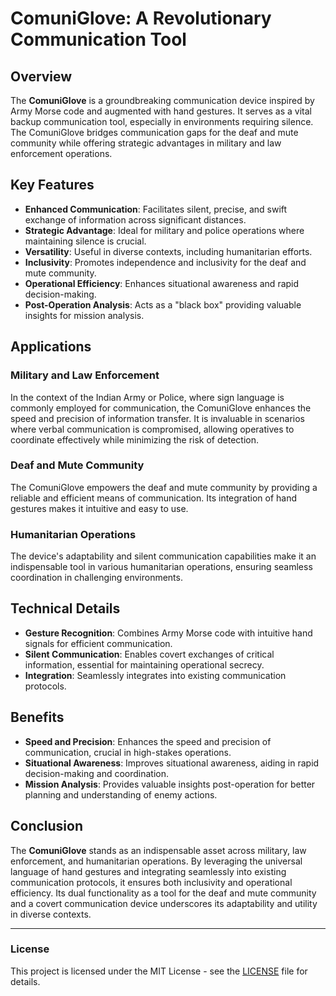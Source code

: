 # ComuniGlove: A Revolutionary Communication Tool

## Overview

The **ComuniGlove** is a groundbreaking communication device inspired by Army Morse code and augmented with hand gestures. It serves as a vital backup communication tool, especially in environments requiring silence. The ComuniGlove bridges communication gaps for the deaf and mute community while offering strategic advantages in military and law enforcement operations.

## Key Features

- **Enhanced Communication**: Facilitates silent, precise, and swift exchange of information across significant distances.
- **Strategic Advantage**: Ideal for military and police operations where maintaining silence is crucial.
- **Versatility**: Useful in diverse contexts, including humanitarian efforts.
- **Inclusivity**: Promotes independence and inclusivity for the deaf and mute community.
- **Operational Efficiency**: Enhances situational awareness and rapid decision-making.
- **Post-Operation Analysis**: Acts as a "black box" providing valuable insights for mission analysis.

## Applications

### Military and Law Enforcement
In the context of the Indian Army or Police, where sign language is commonly employed for communication, the ComuniGlove enhances the speed and precision of information transfer. It is invaluable in scenarios where verbal communication is compromised, allowing operatives to coordinate effectively while minimizing the risk of detection.

### Deaf and Mute Community
The ComuniGlove empowers the deaf and mute community by providing a reliable and efficient means of communication. Its integration of hand gestures makes it intuitive and easy to use.

### Humanitarian Operations
The device's adaptability and silent communication capabilities make it an indispensable tool in various humanitarian operations, ensuring seamless coordination in challenging environments.

## Technical Details

- **Gesture Recognition**: Combines Army Morse code with intuitive hand signals for efficient communication.
- **Silent Communication**: Enables covert exchanges of critical information, essential for maintaining operational secrecy.
- **Integration**: Seamlessly integrates into existing communication protocols.

## Benefits

- **Speed and Precision**: Enhances the speed and precision of communication, crucial in high-stakes operations.
- **Situational Awareness**: Improves situational awareness, aiding in rapid decision-making and coordination.
- **Mission Analysis**: Provides valuable insights post-operation for better planning and understanding of enemy actions.

## Conclusion

The **ComuniGlove** stands as an indispensable asset across military, law enforcement, and humanitarian operations. By leveraging the universal language of hand gestures and integrating seamlessly into existing communication protocols, it ensures both inclusivity and operational efficiency. Its dual functionality as a tool for the deaf and mute community and a covert communication device underscores its adaptability and utility in diverse contexts.

---


### License

This project is licensed under the MIT License - see the [LICENSE](https://github.com/OMKUMAR226/COMUNIGLOVE_INTEGRATING_HAND_GESTURES-/blob/main/LICENSE.txt) file for details.
